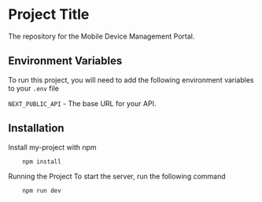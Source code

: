 # Project Title

The repository for the Mobile Device Management Portal.

## Environment Variables

To run this project, you will need to add the following environment variables to your `.env` file

`NEXT_PUBLIC_API` - The base URL for your API.

## Installation

Install my-project with npm

```bash
    npm install

```

Running the Project
To start the server, run the following command

```bash
    npm run dev
```
